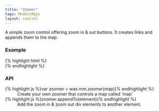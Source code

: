 ```yaml
---
title: "Zoomer"
tags: ModestMaps
layout: control
---
```


A simple zoom control offering zoom in &amp; out buttons. It creates links and
appends them to the map.

### Example

<div class='live'>
{% highlight html %}
<div id='map-div'></div>
<script>
var mm = com.modestmaps;
var tilejson = {
  tilejson: '1.0.0',
  scheme: 'tms',
  tiles: ['http://a.tiles.mapbox.com/mapbox/1.0.0/world-bright/{z}/{x}/{y}.png']
};
var m = new mm.Map('map-div',
  new wax.mm.connector(tilejson));
wax.mm.zoomer(m, tilejson).appendTo(m.parent);
m.setCenterZoom(new mm.Location(39, -98), 2);
</script>
{% endhighlight %}
</div>

### API

<dl>
  <dt>{% highlight js %}var zoomer = wax.mm.zoomer(map){% endhighlight %}</dt>
  <dd>Create your own zoomer that controls a map called 'map'</dd>

  <dt>{% highlight js %}zoomer.appendTo(element){% endhighlight %}</dt>
  <dd>Add the zoom in &amp; zoom out div elements to another element.</dd>
</dl>
